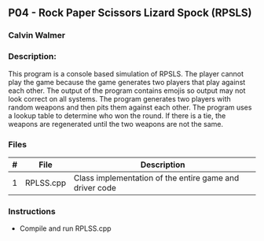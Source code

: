 ## P04 - Rock Paper Scissors Lizard Spock (RPSLS)
### Calvin Walmer
### Description:

This program is a console based simulation of RPSLS. The player cannot play the game because the game generates two players that play against each other. The output of the program contains emojis so output may not look correct on all systems. The program generates two players with random weapons and then pits them against each other. The program uses a lookup table to determine who won the round. If there is a tie, the weapons are regenerated until the two weapons are not the same.

### Files

|   #   | File            | Description                                        |
| :---: | --------------- | -------------------------------------------------- |
|   1   | RPLSS.cpp       | Class implementation of the entire game and driver code|


### Instructions
- Compile and run RPLSS.cpp
